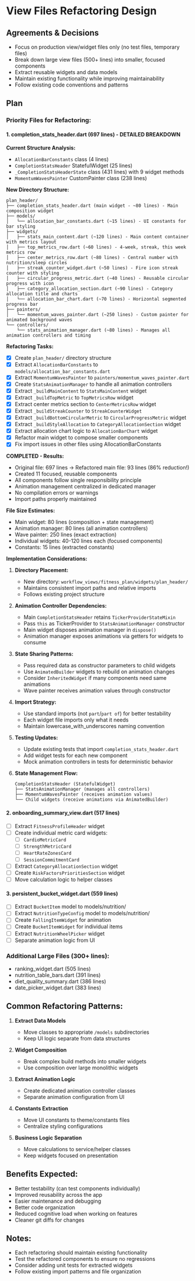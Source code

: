 # View Files Refactoring Design

## Agreements & Decisions

- Focus on production view/widget files only (no test files, temporary files)
- Break down large view files (500+ lines) into smaller, focused components
- Extract reusable widgets and data models
- Maintain existing functionality while improving maintainability
- Follow existing code conventions and patterns

## Plan

### Priority Files for Refactoring:

#### 1. completion_stats_header.dart (697 lines) - DETAILED BREAKDOWN

**Current Structure Analysis:**
- `AllocationBarConstants` class (4 lines)
- `CompletionStatsHeader` StatefulWidget (25 lines)
- `_CompletionStatsHeaderState` class (431 lines) with 9 widget methods
- `MomentumWavesPainter` CustomPainter class (238 lines)

**New Directory Structure:**
```
plan_header/
├── completion_stats_header.dart (main widget - ~80 lines) - Main composition widget
├── models/
│   └── allocation_bar_constants.dart (~15 lines) - UI constants for bar styling
├── widgets/
│   ├── stats_main_content.dart (~120 lines) - Main content container with metrics layout
│   ├── top_metrics_row.dart (~60 lines) - 4-week, streak, this week metrics row
│   ├── center_metrics_row.dart (~80 lines) - Central number with nutrition/sleep circles
│   ├── streak_counter_widget.dart (~50 lines) - Fire icon streak counter with styling
│   ├── circular_progress_metric.dart (~40 lines) - Reusable circular progress with icon
│   ├── category_allocation_section.dart (~90 lines) - Category allocation title and charts
│   └── allocation_bar_chart.dart (~70 lines) - Horizontal segmented progress bar
├── painters/
│   └── momentum_waves_painter.dart (~250 lines) - Custom painter for animated background waves
└── controllers/
    └── stats_animation_manager.dart (~80 lines) - Manages all animation controllers and timing
```

**Refactoring Tasks:**
- [x] Create `plan_header/` directory structure
- [x] Extract `AllocationBarConstants` to `models/allocation_bar_constants.dart`
- [x] Extract `MomentumWavesPainter` to `painters/momentum_waves_painter.dart`
- [x] Create `StatsAnimationManager` to handle all animation controllers
- [x] Extract `_buildMainContent` to `StatsMainContent` widget
- [x] Extract `_buildTopMetric` to `TopMetricsRow` widget
- [x] Extract center metrics section to `CenterMetricsRow` widget
- [x] Extract `_buildStreakCounter` to `StreakCounterWidget`
- [x] Extract `_buildBottomCircularMetric` to `CircularProgressMetric` widget
- [x] Extract `_buildStyleAllocation` to `CategoryAllocationSection` widget
- [x] Extract allocation chart logic to `AllocationBarChart` widget
- [x] Refactor main widget to compose smaller components
- [x] Fix import issues in other files using AllocationBarConstants

**COMPLETED - Results:**
- Original file: 697 lines → Refactored main file: 93 lines (86% reduction!)
- Created 11 focused, reusable components
- All components follow single responsibility principle
- Animation management centralized in dedicated manager
- No compilation errors or warnings
- Import paths properly maintained

**File Size Estimates:**
- Main widget: 80 lines (composition + state management)
- Animation manager: 80 lines (all animation controllers)
- Wave painter: 250 lines (exact extraction)
- Individual widgets: 40-120 lines each (focused components)
- Constants: 15 lines (extracted constants)

**Implementation Considerations:**

1. **Directory Placement:**
   - New directory: `workflow_views/fitness_plan/widgets/plan_header/`
   - Maintains consistent import paths and relative imports
   - Follows existing project structure

2. **Animation Controller Dependencies:**
   - Main `CompletionStatsHeader` retains `TickerProviderStateMixin`
   - Pass `this` as TickerProvider to `StatsAnimationManager` constructor
   - Main widget disposes animation manager in `dispose()`
   - Animation manager exposes animations via getters for widgets to consume

3. **State Sharing Patterns:**
   - Pass required data as constructor parameters to child widgets
   - Use `AnimatedBuilder` widgets to rebuild on animation changes
   - Consider `InheritedWidget` if many components need same animations
   - Wave painter receives animation values through constructor

4. **Import Strategy:**
   - Use standard imports (not `part`/`part of`) for better testability
   - Each widget file imports only what it needs
   - Maintain lowercase_with_underscores naming convention

5. **Testing Updates:**
   - Update existing tests that import `completion_stats_header.dart`
   - Add widget tests for each new component
   - Mock animation controllers in tests for deterministic behavior

6. **State Management Flow:**
   ```
   CompletionStatsHeader (StatefulWidget)
   ├── StatsAnimationManager (manages all controllers)
   ├── MomentumWavesPainter (receives animation values)
   └── Child widgets (receive animations via AnimatedBuilder)
   ```

#### 2. onboarding_summary_view.dart (517 lines)
- [ ] Extract `FitnessProfileHeader` widget
- [ ] Create individual metric card widgets:
  - [ ] `CardioMetricCard`
  - [ ] `StrengthMetricCard`
  - [ ] `HeartRateZonesCard`
  - [ ] `SessionCommitmentCard`
- [ ] Extract `CategoryAllocationSection` widget
- [ ] Create `RiskFactorsPrioritiesSection` widget
- [ ] Move calculation logic to helper classes

#### 3. persistent_bucket_widget.dart (559 lines)
- [ ] Extract `BucketItem` model to models/nutrition/
- [ ] Extract `NutritionTypeConfig` model to models/nutrition/
- [ ] Create `FallingItemWidget` for animation
- [ ] Create `BucketItemWidget` for individual items
- [ ] Extract `NutritionWheelPicker` widget
- [ ] Separate animation logic from UI

### Additional Large Files (300+ lines):
- ranking_widget.dart (505 lines)
- nutrition_table_bars.dart (391 lines)
- diet_quality_summary.dart (386 lines)
- date_picker_widget.dart (383 lines)

## Common Refactoring Patterns:

1. **Extract Data Models**
   - Move classes to appropriate `/models` subdirectories
   - Keep UI logic separate from data structures

2. **Widget Composition**
   - Break complex build methods into smaller widgets
   - Use composition over large monolithic widgets

3. **Extract Animation Logic**
   - Create dedicated animation controller classes
   - Separate animation configuration from UI

4. **Constants Extraction**
   - Move UI constants to theme/constants files
   - Centralize styling configurations

5. **Business Logic Separation**
   - Move calculations to service/helper classes
   - Keep widgets focused on presentation

## Benefits Expected:
- Better testability (can test components individually)
- Improved reusability across the app
- Easier maintenance and debugging
- Better code organization
- Reduced cognitive load when working on features
- Cleaner git diffs for changes

## Notes:
- Each refactoring should maintain existing functionality
- Test the refactored components to ensure no regressions
- Consider adding unit tests for extracted widgets
- Follow existing import patterns and file organization